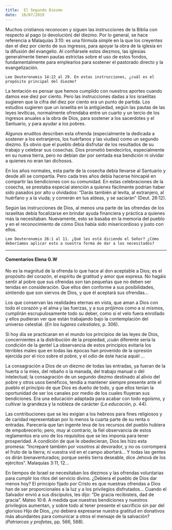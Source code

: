 ```yaml
---
title:  El Segundo Diezmo
date:  10/07/2019
---
```


Muchos cristianos reconocen y siguen las instrucciones de la Biblia con respecto al pago (o devolución) del diezmo. Por lo general, se hace referencia a Malaquías 3:10: es una fórmula simple en la que los creyentes dan el diez por ciento de sus ingresos, para apoyar la obra de la iglesia en la difusión del evangelio. Al confiársele estos diezmos, las iglesias generalmente tienen pautas estrictas sobre el uso de estos fondos, fundamentalmente para emplearlos para sostener el pastorado directo y la evangelización.

`Lee Deuteronomio 14:22 al 29. En estas instrucciones, ¿cuál es el propósito principal del diezmo?`

La tentación es pensar que hemos cumplido con nuestros aportes cuando damos ese diez por ciento. Pero las instrucciones dadas a los israelitas sugieren que la cifra del diez por ciento era un punto de partida. Los estudios sugieren que un israelita en la antigüedad, según las pautas de las leyes levíticas, normalmente ofrendaba entre un cuarto y un tercio de los ingresos anuales a la obra de Dios, para sostener a los sacerdotes y el Santuario, y para ayudar a los pobres.

Algunos eruditos describen esta ofrenda (especialmente la dedicada a sostener a los extranjeros, los huérfanos y las viudas) como un segundo diezmo. Es obvio que el pueblo debía disfrutar de los resultados de su trabajo y celebrar sus cosechas. Dios prometió bendecirlos, especialmente en su nueva tierra, pero no debían dar por sentada esa bendición ni olvidar a quienes no eran tan dichosos.

En los años normales, esta parte de la cosecha debía llevarse al Santuario y desde allí se compartía. Pero cada tres años debía hacerse hincapié en compartir las bendiciones con su comunidad. En estas celebraciones de la cosecha, se prestaba especial atención a quienes fácilmente podrían haber sido pasados por alto u olvidados: “Darás también al levita, al extranjero, al huérfano y a la viuda; y comerán en tus aldeas, y se saciarán” (Deut. 26:12).

Según las instrucciones de Dios, al menos una parte de las ofrendas de los israelitas debía focalizarse en brindar ayuda financiera y práctica a quienes más la necesitaban. Nuevamente, esto se basaba en la memoria del pueblo y en el reconocimiento de cómo Dios había sido misericordioso y justo con ellos.

`Lee Deuteronomio 26:1 al 11. ¿Qué les está diciendo el Señor? ¿Cómo deberíamos aplicar esto a nuestra forma de dar a los necesitados?`

---

#### Comentarios Elena G.W

No es la magnitud de la ofrenda lo que hace al don aceptable a Dios; es el propósito del corazón, el espíritu de gratitud y amor que expresa. No hagáis sentir al pobre que sus ofrendas son tan pequeñas que no deben ser tenidas en consideración. Que ellos den conforme a sus posibilidades, sintiendo que son siervos de Dios, y que él aceptará sus ofrendas…

Los que conservan las realidades eternas en vista, que aman a Dios con todo el corazón y el alma y las fuerzas, y a sus prójimos como a sí mismos, cumplirán escrupulosamente todo su deber, como si el velo fuera enrollado y ellos pudieran ver que están trabajando bajo la contemplación del universo celestial. (_En los lugares celestiales_, p. 306).

Si hoy día se practicaran en el mundo los principios de las leyes de Dios, concernientes a la distribución de la propiedad, ¡cuán diferente sería la condición de la gente! La observancia de estos principios evitaría los terribles males que en todas las épocas han provenido de la opresión ejercida por el rico sobre el pobre, y el odio de éste hacia aquél …

La consagración a Dios de un diezmo de todas las entradas, ya fueran de la huerta o la mies, del rebaño o la manada, del trabajo manual o del intelectual; la consagración de un segundo diezmo destinado al alivio del pobre y otros usos benéficos, tendía a mantener siempre presente ante el pueblo el principio de que Dios es dueño de todo, y que ellos tenían la oportunidad de ser los canales por medio de los cuales fluyeran sus bendiciones. Era una educación adaptada para acabar con todo egoísmo, y cultivar la grandeza y la nobleza de carácter (_La educación_, p. 44).

Las contribuciones que se les exigían a los hebreos para fines religiosos y de caridad representaban por lo menos la cuarta parte de su renta o entradas. Parecería que tan ingente leva de los recursos del pueblo hubiera de empobrecerlo; pero, muy al contrario, la fiel observancia de estos reglamentos era uno de los requisitos que se les imponía para tener prosperidad. A condición de que le obedecieran, Dios les hizo esta promesa: “Increparé también por vosotros al devorador, y no os corromperá el fruto de la tierra; ni vuestra vid en el campo abortará… Y todas las gentes os dirán bienaventurados; porque seréis tierra deseable, dice Jehová de los ejércitos”. Malaquías 3:11, 12…

En tiempos de Israel se necesitaban los diezmos y las ofrendas voluntarias para cumplir los ritos del servicio divino. ¿Debiera el pueblo de Dios dar menos hoy? El principio fijado por Cristo es que nuestras ofrendas a Dios han de ser proporcionales a la luz y a los privilegios disfrutados… Cuando el Salvador envió a sus discípulos, les dijo: “De gracia recibisteis, dad de gracia”. Mateo 10:8. A medida que nuestras bendiciones y nuestros privilegios aumentan, y sobre todo al tener presente el sacrificio sin par del glorioso Hijo de Dios, ¿no debiera expresarse nuestra gratitud en donativos más abundantes para comunicar a otros el mensaje de la salvación? (_Patriarcas y profetas_, pp. 566, 568).